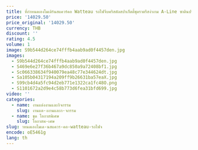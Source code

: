 ```yaml
---
title: ที่กําหนดเองโมเดิร์นสแควร์คอ Watteau รถไฟจีบคริสตัลสปาเก็ตตี้ชุดราตรีสง่างาม A-Line ซาตินปาร์ตี้ชุด
price: '14029.50'
price_original: '14029.50'
currency: THB
discount: ''
rating: 4.5
volume: 1
image: S9b544d264ce74fffb4aab9ad0f4457den.jpg
images:
  - S9b544d264ce74fffb4aab9ad0f4457den.jpg
  - S469e6e27f36b467a9dc850a9a72408bf1.jpg
  - Sc066338634f940079ea48c77e344624dt.jpg
  - Sa105b04317194a209ff9b26631ba57eaX.jpg
  - S99cb4d4a5fc94d2eb771e1322ca1fc48O.png
  - S1101672a2d9e4c58b773d6fea31bfd699.jpg
video: ''
categories:
  - name: งานแต่งงานและกิจกรรม
    slug: งานแต-งงานและก-จกรรม
  - name: ชุด โอกาสพิเศษ
    slug: โอกาสพ-เศษ
slug: าหนดเองโมเด-นสแควร-คอ-watteau-รถไฟจ
encode: oE5461g
lang: th
---
```

  
